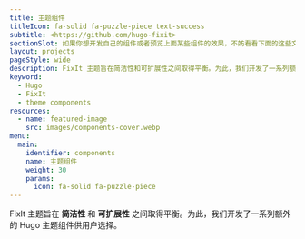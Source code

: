 ```yaml
---
title: 主题组件
titleIcon: fa-solid fa-puzzle-piece text-success
subtitle: <https://github.com/hugo-fixit>
sectionSlot: 如果你想开发自己的组件或者预览上面某些组件的效果，不妨看看下面的这些文章。
layout: projects
pageStyle: wide
description: FixIt 主题旨在简洁性和可扩展性之间取得平衡。为此，我们开发了一系列额外的 Hugo 主题组件供用户选择。
keyword:
  - Hugo
  - FixIt
  - theme components
resources:
  - name: featured-image
    src: images/components-cover.webp
menu:
  main:
    identifier: components
    name: 主题组件
    weight: 30
    params:
      icon: fa-solid fa-puzzle-piece
---
```


FixIt 主题旨在 **简洁性** 和 **可扩展性** 之间取得平衡。为此，我们开发了一系列额外的 Hugo 主题组件供用户选择。
